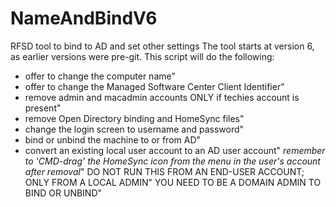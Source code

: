 # NameAndBindV6
RFSD tool to bind to AD and set other settings
The tool starts at version 6, as earlier versions were pre-git.
This script will do the following:
- offer to change the computer name"
- offer to change the Managed Software Center Client Identifier"
- remove admin and macadmin accounts ONLY if techies account is present"
- remove Open Directory binding and HomeSync files"
- change the login screen to username and password"
- bind or unbind the machine to or from AD"
- convert an existing local user account to an AD user account"
*remember to 'CMD-drag' the HomeSync icon from the menu in the user's account after removal*"
DO NOT RUN THIS FROM AN END-USER ACCOUNT; ONLY FROM A LOCAL ADMIN"
YOU NEED TO BE A DOMAIN ADMIN TO BIND OR UNBIND"
